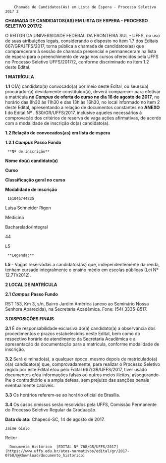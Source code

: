         Chamada de Candidatos(As) em Lista de Espera - Processo Seletivo 2017 2  

**CHAMADA DE CANDIDATOS(AS) EM LISTA DE ESPERA - PROCESSO SELETIVO 2017/2**

  

 O REITOR DA UNIVERSIDADE FEDERAL DA FRONTEIRA SUL - UFFS, no uso de suas atribuições legais, considerando o disposto no item 1.7 dos Editais 667/GR/UFFS/2017, torna pública a chamada de candidatos(as) que compareceram à sessão de chamada presencial e permaneceram na lista de espera para o preenchimento de vaga nos cursos oferecidos pela UFFS no Processo Seletivo UFFS/2017/2, conforme discriminado no item 1.2 deste Edital.

  

 **1 MATRÍCULA**

 **1.1** O(A) candidato(a) convocado(a) por meio deste Edital, ou seu(sua) procurador(a) devidamente constituído(a), deverá comparecer para efetivar a matrícula **no *Campus* de oferta do curso no dia 16 de agosto de 2017**, no horário das 8h30 às 11h30 e das 13h às 16h30, no local informado no item 2 deste Edital, apresentando a relação de documentos constantes no **ANEXO I** do Edital Nº . 530/GR/UFFS/2017, inclusive aqueles necessários à comprovação dos critérios de reserva de vaga ações afirmativas, de acordo com a modalidade de inscrição do(a) candidato(a).

 **1.2 Relação de convocados(as) em lista de espera**

 **1.2.1 *Campus*** **Passo Fundo**

     **Nº de inscrição**

   **Nome do(a) candidato(a)**

   **Curso**

   **Classificação geral no curso**

   **Modalidade de inscrição**

     161046744835

   Luisa Schneider Rigon

   Medicina

 Bacharelado/Integral

   44

   L5

     **Legenda:**

 **L5** - Vagas reservadas a candidatos(as) que, independentemente da renda, tenham cursado integralmente o ensino médio em escolas públicas (Lei Nº 12.711/2012).

  **2 LOCAL DE MATRÍCULA**

 **2.1 *Campus*** **Passo Fundo**

 RST 153, Km 3, s/n, Bairro Jardim América (anexo ao Seminário Nossa Senhora Aparecida), na Secretaria Acadêmica. Fone: (54) 3335-8517.

  **3 DISPOSIÇÕES FINAIS**

 **3.1** É de responsabilidade exclusiva do(a) candidato(a) a observância dos procedimentos e prazos estabelecidos neste Edital, bem como do respectivo horário de atendimento da Secretaria Acadêmica e a apresentação da documentação para a matrícula, conforme modalidade de inscrição.

 **3.2** Será eliminado(a), a qualquer época, mesmo depois de matriculado(a) o(a) candidato(a) que, comprovadamente, para realizar o Processo Seletivo regido por este Edital e/ou pelo Edital 667/GR/UFFS/2017, tiver usado documentos e/ou informações falsas ou outros meios ilícitos, assegurando-lhe o contraditório e a ampla defesa, sem prejuízo das sanções penais eventualmente cabíveis.

 **3.3** Os horários referem-se ao horário oficial de Brasília.

 **3.4** Os casos omissos serão resolvidos pela UFFS, Comissão Permanente do Processo Seletivo Regular da Graduação.

   **Data do ato:** Chapecó-SC, 14 de agosto de 2017.   
 

    Jaime Giolo   
 Reitor 

      Documento Histórico  [EDITAL Nº 768/GR/UFFS/2017](https://www.uffs.edu.br/atos-normativos/edital/gr/2017-0768/@@download/documento_historico)     
      